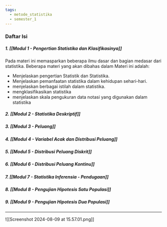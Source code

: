```yaml
---
tags:
  - metode_statistika
  - semester_1
---
```

### Daftar Isi

##### 1. [[Modul 1 - Pengertian Statistika dan Klasifikasinya]]

Pada materi ini memasparkan beberapa ilmu dasar dan bagian medasar dari statistika. Beberapa materi yang akan dibahas dalam Materi ini adalah:

- Menjelaskan pengertian Statistik dan Statistika.
- Menjelaskan pemanfaatan statistika dalam kehidupan sehari-hari.
- menjelaskan berbagai istilah dalam statistika.
- mengklasifikasikan statistika
- menjelaskan skala pengukuran data notasi yang digunakan dalam statistika

##### 2. [[Modul 2 - Statistika Deskriptif]]
##### 3. [[Modul 3 - Peluang]]
##### 4. [[Modul 4 - Variabel Acak dan Distribusi Peluang]]
##### 5. [[Modul 5 - Distribusi Peluang Diskrit]]
##### 6. [[Modul 6 - Distribusi Peluang Kontinu]]
##### 7. [[Modul 7 - Statistika Inferensia - Pendugaan]]
##### 8. [[Modul 8 - Pengujian Hipotesis Satu Populasi]]
##### 9. [[Modul 9 - Pengujian Hipotesis Dua Populasi]]

---

![[Screenshot 2024-08-09 at 15.57.01.png]]


